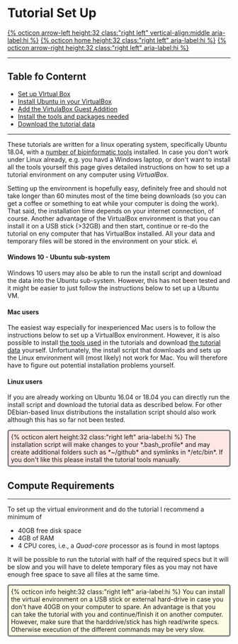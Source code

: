 # Tutorial Set Up

[{% octicon arrow-left height:32 class:"right left" vertical-align:middle aria-label:hi %}](OV.md) [{% octicon home height:32 class:"right left" aria-label:hi %}](index.md) [{% octicon arrow-right height:32 class:"right left" aria-label:hi %}](SU_VB.md)

----
## Table fo Conternt

* [Set up VIrtual Box](SU_VB.md)
* [Install Ubuntu in your VirtualBox](SU_GA.md)
* [Add the VirtulaBox Guest Addition](SU_U.md)
* [Install the tools and packages needed](SU_I.md)
* [Download the tutorial data](SU_D.md)

----


These tutorials are written for a linux operating system, specifically Ubuntu 18.04, with a [number of bioinformatic tools](APP_TOOLS.md) installed. In case you don't work under Linux already, e.g. you havd a Windows laptop, or don't want to install all the tools yourself this page gives detailed instructions on how to set up a tutorial environment on any computer using *VirtualBox*.

Setting up the environment is hopefully easy, definitely free and should not take longer than 60 minutes most of the time being downloads (so you can get a coffee or something to eat while your computer is doing the work). That said, the installation time depends on your internet connection, of course. Another advantage of the VirtualBox environment is that you can install it on a USB stick (>32GB) and then start, continue or re-do the tutorial on eny computer that has VirtualBox installed. All your data and temporary files will be stored in the environment on your stick. e\

#### Windows 10 - Ubuntu sub-system
Windows 10 users may also be able to run the install script and download the data into the Ubuntu sub-system. However, this has not been tested and it might be easier to just follow the instructions below to set up a Ubuntu VM.

#### Mac users
The easiest way especially for inexperienced Mac users is to follow the instructions below to set up a VirtualBox environment. However, it is also possible to install [the tools used](APP_TOOLS.md) in the tutorials and download [the tutorial data](APP_DATA.md) yourself. Unfortunately, the install script that downloads and sets up the Linux environment will (most likely) not work for Mac. You will therefore have to figure out potential installation problems yourself.

#### Linux users
If you are already working on Ubuntu 16.04 or 18.04 you can directly run the install script and download the tutorial data as described below. For other DEbian-based linux distributions the installation script should also work although this has so far not been tested.

<div style="background-color:#fce7e5;border-radius:5px;border-color:gray;border-style:solid;padding:5px">
  {% octicon alert height:32 class:"right left" aria-label:hi %} 
  The installation script will make changes to your *.bash_profile* and may create additional folders such as *~/github* and symlinks in */etc/bin*. If you don't like this please install the tutorial tools manually. 
</div>


## Compute Requirements
-----

To set up the virtual environment and do the tutorial I recommend a minimum of
* 40GB free disk space
* 4GB of RAM
* 4 CPU cores, i.e., a *Quad-core* processor as is found in most laptops

It will be possible to run the tutorial with half of the required specs but it will be slow and you will have to delete temporary files as you may not have enough free space to save all files at the same time.

<div style="background-color:#fcfce5;border-radius:5px;border-color:gray;border-style:solid;padding:5px">
  {% octicon info height:32 class:"right left" aria-label:hi %} 
  You can install the virtual environment on a USB stick or external hard-drive in case you don't have 40GB on your computer to spare. An advantage is that you can take the tutorial with you and continue/finish it on another computer. However, make sure that the harddrive/stick has high read/write specs. Otherwise execution of the different commands may be very slow. 
</div>

